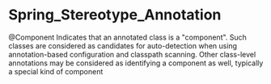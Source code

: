 # Spring_Stereotype_Annotation
 @Component Indicates that an annotated class is a "component". Such classes are considered as candidates for auto-detection when using annotation-based configuration and classpath scanning. Other class-level annotations may be considered as identifying a component as well, typically a special kind of component
